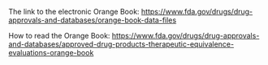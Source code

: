 The link to the electronic Orange Book: https://www.fda.gov/drugs/drug-approvals-and-databases/orange-book-data-files

How to read the Orange Book: https://www.fda.gov/drugs/drug-approvals-and-databases/approved-drug-products-therapeutic-equivalence-evaluations-orange-book
